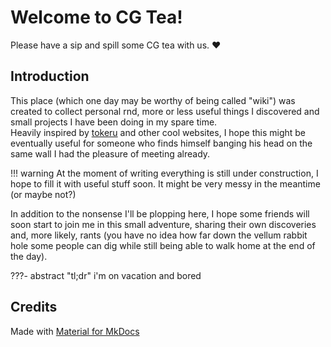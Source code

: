 # Welcome to CG Tea!
Please have a sip and spill some CG tea with us. :heart:

## Introduction
This place (which one day may be worthy of being called "wiki") was created to collect personal rnd, more or less useful things I discovered and small projects I have been doing in my spare time.  
Heavily inspired by [tokeru](https://tokeru.com/cgwiki) and other cool websites, I hope this might be eventually useful for someone who finds himself banging his head on the same wall I had the pleasure of meeting already.  

!!! warning
    At the moment of writing everything is still under construction, I hope to fill it with useful stuff soon. It might be very messy in the meantime (or maybe not?)

In addition to the nonsense I'll be plopping here, I hope some friends will soon start to join me in this small adventure, sharing their own discoveries and, more likely, rants (you have no idea how far down the vellum rabbit hole some people can dig while still being able to walk home at the end of the day).

???- abstract "tl;dr"
    i'm on vacation and bored

## Credits
Made with [Material for MkDocs](https://squidfunk.github.io/mkdocs-material/)